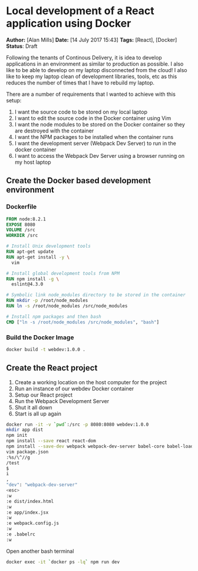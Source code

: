 # Local development of a React application using Docker
**Author:** [Alan Mills]
**Date:** [14 July 2017 15:43]
**Tags:** [React], [Docker]
**Status**: Draft

Following the tenants of Continous Delivery, it is idea to develop applications in an environment as similar to production as possible.  I also like to be able to develop on my laptop disconnected from the cloud!  I also like to keep my laptop clean of development libraries, tools, etc as this reduces the number of times that I have to rebuild my laptop.

There are a number of requirements that I wanted to achieve with this setup:
1. I want the source code to be stored on my local laptop
2. I want to edit the source code in the Docker container using Vim
3. I want the node modules to be stored on the Docker container so they are destroyed with the container
4. I want the NPM packages to be installed when the container runs
5. I want the development server (Webpack Dev Server) to run in the docker container
6. I want to access the Webpack Dev Server using a browser running on my host laptop

## Create the Docker based development environment
### Dockerfile
``` Dockerfile
FROM node:8.2.1
EXPOSE 8080
VOLUME /src
WORKDIR /src

# Install Unix development tools
RUN apt-get update
RUN apt-get install -y \
  vim

# Install global development tools from NPM
RUN npm install -g \
  eslint@4.3.0

# Symbolic link node_modules directory to be stored in the container
RUN mkdir -p /root/node_modules
RUN ln -s /root/node_modules /src/node_modules

# Install npm packages and then bash
CMD ["ln -s /root/node_modules /src/node_modules", "bash"]
```

### Build the Docker Image
``` bash
docker build -t webdev:1.0.0 .
```

## Create the React project
1. Create a working location on the host computer for the project
2. Run an instance of our webdev Docker container
3. Setup our React project
4. Run the Webpack Development Server
5. Shut it all down
6. Start is all up again 

``` bash
docker run -it -v `pwd`:/src -p 8080:8080 webdev:1.0.0
mkdir app dist
npm init
npm install --save react react-dom
npm install --save-dev webpack webpack-dev-server babel-core babel-loader babel-preset-env babel-preset-react
vim package.json
:%s/\^//g
/test
$
i
,
"dev": "webpack-dev-server"
<esc>
:w
:e dist/index.html
:w
:e app/index.jsx
:w
:e webpack.config.js
:w
:e .babelrc
:w
```

Open another bash terminal
``` bash
docker exec -it `docker ps -lq` npm run dev
```
